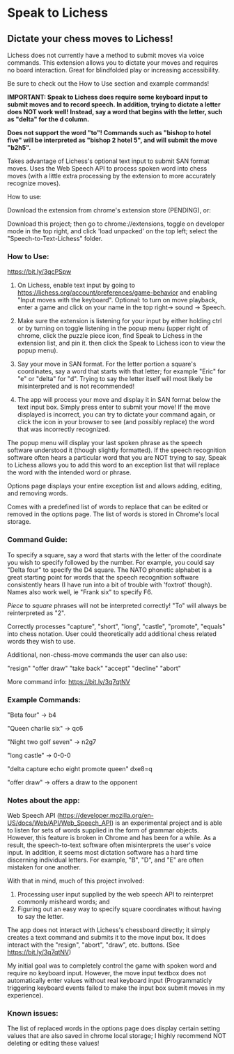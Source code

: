 # Speak to Lichess

## Dictate your chess moves to Lichess!

Lichess does not currently have a method to submit moves via voice commands. This extension allows you to dictate your moves and requires no board interaction. Great for blindfolded play or increasing accessibility. 

Be sure to check out the How to Use section and example commands!

**IMPORTANT: Speak to Lichess does require some keyboard input to submit moves and to record speech. In addition, trying to dictate a letter does NOT work well! Instead, say a word that begins with the letter, such as "delta" for the d column.**

**Does not support the word "to"! Commands such as "bishop to hotel five" will be interpreted as "bishop 2 hotel 5", and will submit the move "b2h5".**

Takes advantage of Lichess's optional text input to submit SAN format moves. Uses the Web Speech API to process spoken word into chess moves (with a little extra processing by the extension to more accurately recognize moves).

How to use:

Download the extension from chrome's extension store (PENDING), or:

Download this project; then go to chrome://extensions, toggle on developer mode in the top right, and click 'load unpacked' on the top left; select the "Speech-to-Text-Lichess" folder.

### How to Use:

https://bit.ly/3qcPSpw 

1. On Lichess, enable text input by going to https://lichess.org/account/preferences/game-behavior and enabling "Input moves with the keyboard". Optional: to turn on move playback, enter a game and click on your name in the top right-> sound -> Speech.

2. Make sure the extension is listening for your input by either holding ctrl or by turning on toggle listening in the popup menu (upper right of chrome, click the puzzle piece icon, find Speak to Lichess in the extension list, and pin it. then click the Speak to Lichess icon to view the popup menu).

3. Say your move in SAN format. For the letter portion a square's coordinates, say a word that starts with that letter; for example "Eric" for "e" or "delta" for "d". Trying to say the letter itself will most likely be misinterpreted and is not recommended!

4. The app will process your move and display it in SAN format below the text input box. Simply press enter to submit your move! If the move displayed is incorrect, you can try to dictate your command again, or click the icon in your browser to see (and possibly replace) the word that was incorrectly recognized. 

The popup menu will display your last spoken phrase as the speech software understood it (though slightly formatted). If the speech recognition software often hears a particular word that you are NOT trying to say, Speak to Lichess allows you to add this word to an exception list that will replace the word with the intended word or phrase. 

Options page displays your entire exception list and allows adding, editing, and removing words. 

Comes with a predefined list of words to replace that can be edited or removed in the options page. The list of words is stored in Chrome's local storage.

### Command Guide:
To specify a square, say a word that starts with the letter of the coordinate you wish to specify followed by the number. For example, you could say "Delta four" to specify the D4 square. The NATO phonetic alphabet is a great starting point for words that the speech recognition software consistently hears (I have run into a bit of trouble with 'foxtrot' though). Names also work well, ie "Frank six" to specify F6. 

*Piece* to *square* phrases will not be interpreted correctly! "To" will always be reinterpreted as "2".

Correctly processes "capture", "short", "long", "castle", "promote", "equals" into chess notation. User could theoretically add additional chess related words they wish to use.

Additional, non-chess-move commands the user can also use:

"resign"
"offer draw"
"take back"
"accept"
"decline"
"abort"

More command info:
https://bit.ly/3q7qtNV

### Example Commands:

"Beta four" -> b4

"Queen charlie six" -> qc6

"Night two golf seven" -> n2g7

"long castle" -> 0-0-0

"delta capture echo eight promote queen" dxe8=q

"offer draw" -> offers a draw to the opponent

### Notes about the app:

Web Speech API (https://developer.mozilla.org/en-US/docs/Web/API/Web_Speech_API) is an experimental project and is able to listen for sets of words supplied in the form of grammar objects. However, this feature is broken in Chrome and has been for a while. As a result, the speech-to-text software often misinterprets the user's voice input. In addition, it seems most dictation software has a hard time discerning individual letters. For example, "B", "D", and "E" are often mistaken for one another. 

With that in mind, much of this project involved:

1. Processing user input supplied by the web speech API to reinterpret commonly misheard words; and
2. Figuring out an easy way to specify square coordinates without having to say the letter.

The app does not interact with Lichess's chessboard directly; it simply creates a text command and submits it to the move input box. It does interact with the "resign", "abort", "draw", etc. buttons. (See https://bit.ly/3q7qtNV)

My initial goal was to completely control the game with spoken word and require no keyboard input. However, the move input textbox does not automatically enter values without real keyboard input (Programmaticly triggering keyboard events failed to make the input box submit moves in my experience).

### Known issues:

The list of replaced words in the options page does display certain setting values that are also saved in chrome local storage; I highly recommend NOT deleting or editing these values! 

